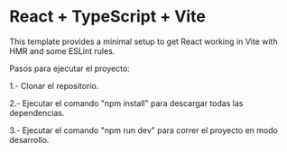 # React + TypeScript + Vite

This template provides a minimal setup to get React working in Vite with HMR and some ESLint rules.

Pasos para ejecutar el proyecto:

1.- Clonar el repositorio.

2.- Ejecutar el comando "npm install" para descargar todas las dependencias.

3.- Ejecutar el comando "npm run dev" para correr el proyecto en modo desarrollo.

